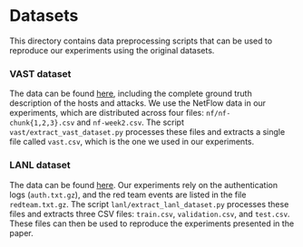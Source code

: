 # Datasets

This directory contains data preprocessing scripts that can be used to
reproduce our experiments using the original datasets.

### VAST dataset

The data can be found
[here](http://visualdata.wustl.edu/varepository/VAST%20Challenge%202013/challenges/MC3%20-%20Big%20Marketing/),
including the complete ground truth description of the hosts and
attacks.
We use the NetFlow data in our experiments, which are distributed
across four files: `nf/nf-chunk{1,2,3}.csv` and `nf-week2.csv`.
The script `vast/extract_vast_dataset.py` processes these files and
extracts a single file called `vast.csv`, which is the one we used
in our experiments.

### LANL dataset

The data can be found
[here](https://csr.lanl.gov/data/cyber1/).
Our experiments rely on the authentication logs (`auth.txt.gz`), and
the red team events are listed in the file `redteam.txt.gz`.
The script `lanl/extract_lanl_dataset.py` processes these files and
extracts three CSV files: `train.csv`, `validation.csv`, and `test.csv`.
These files can then be used to reproduce the experiments presented in
the paper.
